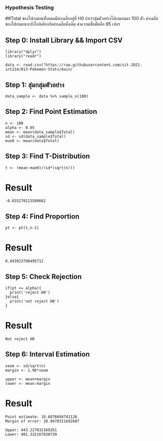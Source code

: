 ### Hypothesis Testing
##Total ของโปเกม่อนทั้งหมดมีค่าเฉลี่ยอยู่ที่ H0 ถ้าเราสุ่มตัวอย่างโปเกมอนมา 100 ตัว ค่าเฉลี่ยของโปเกมอนจะยังใกล้เคียงกับค่าเฉลี่ยดั้งเดิม ค่าความเชื่อมั่นคือ 95 เปอร


## Step 0: Install Library && Import CSV
```
library("dplyr")
library("readr")

data <- read.csv("https://raw.githubusercontent.com/sit-2021-int214/013-Pokemon-Stats/main/
```

## Step 1: สุ่มกลุ่มตัวอย่าง
```
data_sample <- data %>% sample_n(100)
```

## Step 2: Find Point Estimation
```
n <- 100
alpha <- 0.05
mean <- mean(data_sample$Total)
sd <- sd(data_sample$Total)
mue0 <- mean(data$Total)
```

## Step 3: Find T-Distribution
```
t <- (mean-mue0)/(sd*(sqrt(n)))	
```
# Result
```
-0.015270113580662
```


## Step 4: Find Proportion
```
pt <- pt(t,n-1)
```
# Result
```
0.493923708495712
```

## Step 5: Check Rejection
```
if(pt <= alpha){
  print('reject H0')
}else{
  print('not reject H0')
}
```
# Result
```
Not reject H0
```

## Step 6: Interval Estimation
```
seom <- sd/sqrt(n)
margin <- 1.96*seom

upper <- mean+margin
lower <- mean-margin
```
# Result
```
Point estimate: 10.6876694741126
Margin of error: 20.9478321692607

Upper: 443.227832169261
Lower: 401.332167830739
```
